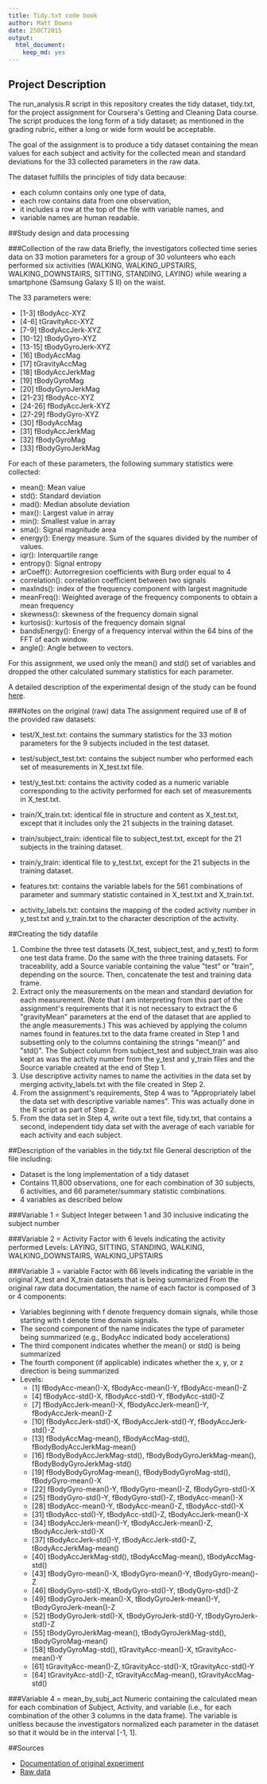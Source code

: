```yaml
---
title: Tidy.txt code book
author: Matt Downs
date: 25OCT2015
output:
  html_document:
    keep_md: yes
---
```


## Project Description
The run_analysis.R script in this repository creates the tidy dataset, tidy.txt, for the project assignment for Coursera's Getting and Cleaning Data course. The script produces the long form of a tidy dataset; as mentioned in the grading rubric, either a long or wide form would be acceptable.

The goal of the assignment is to produce a tidy dataset containing the mean values for each subject and activity for the collected mean and standard deviations for the 33 collected parameters in the raw data.

The dataset fulfills the principles of tidy data because:
* each column contains only one type of data,
* each row contains data from one observation,
* it includes a row at the top of the file with variable names, and
* variable names are human readable.
	
##Study design and data processing

###Collection of the raw data
Briefly, the investigators collected time series data on 33 motion parameters for a group of 30 volunteers who each performed six activities (WALKING, WALKING_UPSTAIRS, WALKING_DOWNSTAIRS, SITTING, STANDING, LAYING) while wearing a smartphone (Samsung Galaxy S II) on the waist.

The 33 parameters were:
* [1-3] 		tBodyAcc-XYZ
* [4-6] 		tGravityAcc-XYZ
* [7-9]		tBodyAccJerk-XYZ
* [10-12]	tBodyGyro-XYZ
* [13-15]	tBodyGyroJerk-XYZ
* [16]		tBodyAccMag
* [17]		tGravityAccMag
* [18]		tBodyAccJerkMag
* [19]		tBodyGyroMag
* [20]		tBodyGyroJerkMag
* [21-23]	fBodyAcc-XYZ
* [24-26]	fBodyAccJerk-XYZ
* [27-29]	fBodyGyro-XYZ
* [30]		fBodyAccMag
* [31]		fBodyAccJerkMag
* [32]		fBodyGyroMag
* [33]		fBodyGyroJerkMag

For each of these parameters, the following summary statistics were collected:
* mean(): Mean value
* std(): Standard deviation
* mad(): Median absolute deviation 
* max(): Largest value in array
* min(): Smallest value in array
* sma(): Signal magnitude area
* energy(): Energy measure. Sum of the squares divided by the number of values. 
* iqr(): Interquartile range 
* entropy(): Signal entropy
* arCoeff(): Autorregresion coefficients with Burg order equal to 4
* correlation(): correlation coefficient between two signals
* maxInds(): index of the frequency component with largest magnitude
* meanFreq(): Weighted average of the frequency components to obtain a mean frequency
* skewness(): skewness of the frequency domain signal 
* kurtosis(): kurtosis of the frequency domain signal 
* bandsEnergy(): Energy of a frequency interval within the 64 bins of the FFT of each window.
* angle(): Angle between to vectors.

For this assignment, we used only the mean() and std() set of variables and dropped the other calculated summary statistics for each parameter.

A detailed description of the experimental design of the study can be found [here](http://archive.ics.uci.edu/ml/datasets/Human+Activity+Recognition+Using+Smartphones). 

###Notes on the original (raw) data 
The assignment required use of 8 of the provided raw datasets:
* test/X_test.txt: contains the summary statistics for the 33 motion parameters for the 9 subjects included in the test dataset.
* test/subject_test.txt: contains the subject number who performed each set of measurements in X_test.txt file.
* test/y_test.txt: contains the activity coded as a numeric variable corresponding to the activity performed for each set of measurements in X_test.txt.

* train/X_train.txt: identical file in structure and content as X_test.txt, except that it includes only the 21 subjects in the training dataset.
* train/subject_train: identical file to subject_test.txt, except for the 21 subjects in the training dataset.
* train/y_train: identical file to y_test.txt, except for the 21 subjects in the training dataset.

* features.txt: contains the variable labels for the 561 combinations of parameter and summary statistic contained in X_test.txt and X_train.txt.
* activity_labels.txt: contains the mapping of the coded activity number in y_test.txt and y_train.txt to the character description of the activity.

##Creating the tidy datafile
1. Combine the three test datasets (X_test, subject_test, and y_test) to form one test data frame. Do the same with the three training datasets. For traceability, add a Source variable containing the value "test" or "train", depending on the source. Then, concatenate the test and training data frame.
2. Extract only the measurements on the mean and standard deviation for each measurement. (Note that I am interpreting from this part of the assignment's requirements that it is not necessary to extract the 6 "gravityMean" parameters at the end of the dataset that are applied to the angle measurements.) This was achieved by applying the column names found in features.txt to the data frame created in Step 1 and subsetting only to the columns containing the strings "mean()" and "std()". The Subject column from subject_test and subject_train was also kept as was the activity number from the y_test and y_train files and the Source variable created at the end of Step 1. 
3. Use descriptive activity names to name the activities in the data set by merging activity_labels.txt with the file created in Step 2.
4. From the assignment's requirements, Step 4 was to "Appropriately label the data set with descriptive variable names". This was actually done in the R script as part of Step 2.
5. From the data set in Step 4, write out a text file, tidy.txt, that contains a second, independent tidy data set with the average of each variable for each activity and each subject.

##Description of the variables in the tidy.txt file
General description of the file including:
* Dataset is the long implementation of a tidy dataset
* Contains 11,800 observations, one for each combination of 30 subjects, 6 activities, and 66 parameter/summary statistic combinations.
* 4 variables as described below 

###Variable 1 = Subject
Integer between 1 and 30 inclusive indicating the subject number

###Variable 2 = Activity
Factor with 6 levels indicating the activity performed
Levels: LAYING, SITTING, STANDING, WALKING, WALKING_DOWNSTAIRS, WALKING_UPSTAIRS

###Variable 3 = variable
Factor with 66 levels indicating the variable in the original X_test and X_train datasets that is being summarized 
From the original raw data documentation, the name of each factor is composed of 3 or 4 components:
* Variables beginning with f denote frequency domain signals, while those starting with t denote time domain signals.
* The second component of the name indicates the type of parameter being summarized (e.g., BodyAcc indicated body accelerations)
* The third component indicates whether the mean() or std() is being summarized
* The fourth component (if applicable) indicates whether the x, y, or z direction is being summarized
* Levels:
	+ [1] fBodyAcc-mean()-X,            fBodyAcc-mean()-Y,           fBodyAcc-mean()-Z          
	+ [4] fBodyAcc-std()-X,             fBodyAcc-std()-Y,            fBodyAcc-std()-Z           
	+ [7] fBodyAccJerk-mean()-X,        fBodyAccJerk-mean()-Y,       fBodyAccJerk-mean()-Z      
	+ [10] fBodyAccJerk-std()-X,        fBodyAccJerk-std()-Y,        fBodyAccJerk-std()-Z       
	+ [13] fBodyAccMag-mean(),          fBodyAccMag-std(),           fBodyBodyAccJerkMag-mean() 
	+ [16] fBodyBodyAccJerkMag-std(),   fBodyBodyGyroJerkMag-mean(), fBodyBodyGyroJerkMag-std() 
	+ [19] fBodyBodyGyroMag-mean(),     fBodyBodyGyroMag-std(),      fBodyGyro-mean()-X         
	+ [22] fBodyGyro-mean()-Y,          fBodyGyro-mean()-Z,          fBodyGyro-std()-X          
	+ [25] fBodyGyro-std()-Y,           fBodyGyro-std()-Z,           tBodyAcc-mean()-X          
	+ [28] tBodyAcc-mean()-Y,           tBodyAcc-mean()-Z,           tBodyAcc-std()-X           
	+ [31] tBodyAcc-std()-Y,            tBodyAcc-std()-Z,            tBodyAccJerk-mean()-X      
	+ [34] tBodyAccJerk-mean()-Y,       tBodyAccJerk-mean()-Z,       tBodyAccJerk-std()-X       
	+ [37] tBodyAccJerk-std()-Y,        tBodyAccJerk-std()-Z,        tBodyAccJerkMag-mean()     
	+ [40] tBodyAccJerkMag-std(),       tBodyAccMag-mean(),          tBodyAccMag-std()          
	+ [43] tBodyGyro-mean()-X,          tBodyGyro-mean()-Y,          tBodyGyro-mean()-Z         
	+ [46] tBodyGyro-std()-X,           tBodyGyro-std()-Y,           tBodyGyro-std()-Z          
	+ [49] tBodyGyroJerk-mean()-X,      tBodyGyroJerk-mean()-Y,      tBodyGyroJerk-mean()-Z     
	+ [52] tBodyGyroJerk-std()-X,       tBodyGyroJerk-std()-Y,       tBodyGyroJerk-std()-Z      
	+ [55] tBodyGyroJerkMag-mean(),     tBodyGyroJerkMag-std(),      tBodyGyroMag-mean()        
	+ [58] tBodyGyroMag-std(),          tGravityAcc-mean()-X,        tGravityAcc-mean()-Y       
	+ [61] tGravityAcc-mean()-Z,        tGravityAcc-std()-X,         tGravityAcc-std()-Y        
	+ [64] tGravityAcc-std()-Z,         tGravityAccMag-mean(),       tGravityAccMag-std()

###Variable 4 = mean_by_subj_act
Numeric containing the calculated mean for each combination of Subject, Activity, and variable (i.e., for each combination of the other 3 columns in the data frame). The variable is unitless because the investigators normalized each parameter in the dataset so that it would be in the interval [-1, 1].

##Sources
* [Documentation of original experiment](http://archive.ics.uci.edu/ml/datasets/Human+Activity+Recognition+Using+Smartphones)
* [Raw data](https://d396qusza40orc.cloudfront.net/getdata%2Fprojectfiles%2FUCI%20HAR%20Dataset.zip)
